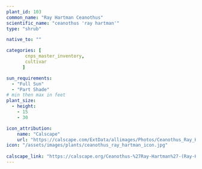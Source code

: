 ```yaml
---
plant_id: 103
common_name: "Ray Hartman Ceanothus"
scientific_name: "ceanothus 'ray hartman'"
type: "shrub"

native_to: ""

categories: [
       cnps_master_inventory,
       cultivar
      ]

sun_requirements:
  - "Full Sun"
  - "Part Shade"
# min then max in feet
plant_size:
  - height: 
    - 15
    - 30

icon_attribution: 
    name: "Calscape"
    url: "https://calscape.com/ExtData/allimages/Photos/Ceanothus_Ray_Hartman_image_6.jpg" 
icon: "/assets/images/plants/ceanothus_ray_hartman_icon.jpg"
 
calscape_link: "https://calscape.org/Ceanothus-%27Ray-Hartman%27-(Ray-Hartman-Ceanothus)"
---
```





